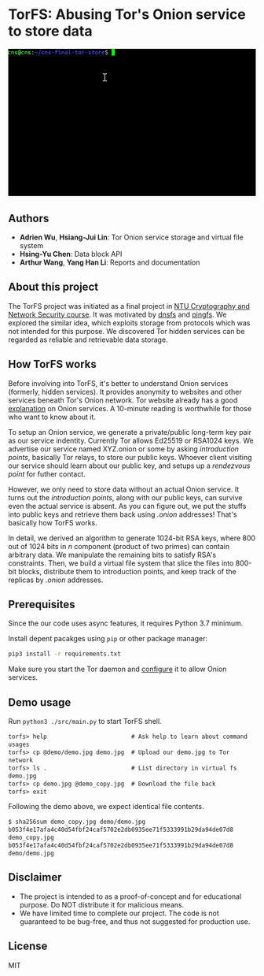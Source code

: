 # TorFS: Abusing Tor's Onion service to store data

[![TorFS Demo GIF](torfs_demo.gif)](https://www.youtube.com/watch?v=83KbVjidB48)

## Authors

* __Adrien Wu__, __Hsiang-Jui Lin__: Tor Onion service storage and virtual file system
* __Hsing-Yu Chen__: Data block API
* __Arthur Wang__, __Yang Han Li__: Reports and documentation

## About this project

The TorFS project was initiated as a final project in [NTU Cryptography and Network Security course](https://www.csie.ntu.edu.tw/~hchsiao/courses/cns19.html). It was motivated by [dnsfs](https://github.com/benjojo/dnsfs) and [pingfs](https://github.com/yarrick/pingfs). We explored the similar idea, which exploits storage from protocols which was not intended for this purpose. We discovered Tor hidden services can be regarded as reliable and retrievable data storage.

## How TorFS works

Before involving into TorFS, it's better to understand Onion services (formerly, hidden services). It provides anonymity to websites and other services beneath Tor's Onion network. Tor website already has a good [explanation](https://www.torproject.org/docs/onion-services.html.en) on Onion services. A 10-minute reading is worthwhile for those who want to know about it.

To setup an Onion service, we generate a private/public long-term key pair as our service indentity. Currently Tor allows Ed25519 or RSA1024 keys. We advertise our service named XYZ.onion or some by asking _introduction points_, basically Tor relays, to store our public keys. Whoever client visiting our service should learn about our public key, and setups up a _rendezvous point_ for futher contact.

However, we only need to store data without an actual Onion service. It turns out the _introduction points_, along with our public keys, can survive even the actual service is absent. As you can figure out, we put the stuffs into public keys and retrieve them back using _.onion_ addresses! That's basically how TorFS works.

In detail, we derived an algorithm to generate 1024-bit RSA keys, where 800 out of 1024 bits in _n_ component (product of two primes) can contain arbitrary data. We manipulate the remaining bits to satisfy RSA's constraints. Then, we build a virtual file system that slice the files into 800-bit blocks, distribute them to introduction points, and keep track of the replicas by _.onion_ addresses.

## Prerequisites

Since the our code uses async features, it requires Python 3.7 minimum.

Install depent pacakges using `pip` or other package manager:

```sh
pip3 install -r requirements.txt
```

Make sure you start the Tor daemon and [configure](https://www.torproject.org/docs/tor-onion-service.html.en) it to allow Onion services.

## Demo usage

Run `python3 ./src/main.py` to start TorFS shell.

```
torfs> help                        # Ask help to learn about command usages
torfs> cp @demo/demo.jpg demo.jpg  # Upload our demo.jpg to Tor network
torfs> ls .                        # List directory in virtual fs
demo.jpg
torfs> cp demo.jpg @demo_copy.jpg  # Download the file back
torfs> exit
```

Following the demo above, we expect identical file contents.

```
$ sha256sum demo_copy.jpg demo/demo.jpg
b053f4e17afa4c40d54fbf24caf5702e2db0935ee71f5333991b29da94de07d8  demo_copy.jpg
b053f4e17afa4c40d54fbf24caf5702e2db0935ee71f5333991b29da94de07d8  demo/demo.jpg
```

## Disclaimer

* The project is intended to as a proof-of-concept and for educational purpose. Do NOT distribute it for malicious means.
* We have limited time to complete our project. The code is not guaranteed to be bug-free, and thus not suggested for production use.

## License

MIT
